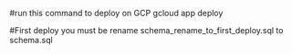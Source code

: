 #run this command to deploy on GCP
gcloud app deploy

#First deploy you must be rename schema_rename_to_first_deploy.sql to schema.sql
